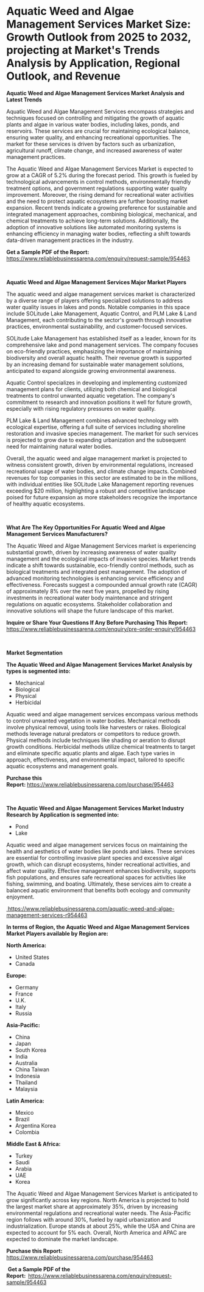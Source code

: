 <p><h1>Aquatic Weed and Algae Management Services Market Size: Growth Outlook from 2025 to 2032, projecting at Market's Trends Analysis by Application, Regional Outlook, and Revenue</h1></p><p><strong>Aquatic Weed and Algae Management Services Market Analysis and Latest Trends</strong></p>
<p><p>Aquatic Weed and Algae Management Services encompass strategies and techniques focused on controlling and mitigating the growth of aquatic plants and algae in various water bodies, including lakes, ponds, and reservoirs. These services are crucial for maintaining ecological balance, ensuring water quality, and enhancing recreational opportunities. The market for these services is driven by factors such as urbanization, agricultural runoff, climate change, and increased awareness of water management practices.</p><p>The Aquatic Weed and Algae Management Services Market is expected to grow at a CAGR of 5.2% during the forecast period. This growth is fueled by technological advancements in control methods, environmentally friendly treatment options, and government regulations supporting water quality improvement. Moreover, the rising demand for recreational water activities and the need to protect aquatic ecosystems are further boosting market expansion. Recent trends indicate a growing preference for sustainable and integrated management approaches, combining biological, mechanical, and chemical treatments to achieve long-term solutions. Additionally, the adoption of innovative solutions like automated monitoring systems is enhancing efficiency in managing water bodies, reflecting a shift towards data-driven management practices in the industry.</p></p>
<p><strong>Get a Sample PDF of the Report:&nbsp;</strong> <a href="https://www.reliablebusinessarena.com/enquiry/request-sample/954463?utm_campaign=3100&utm_medium=2&utm_source=Github&utm_content=ia&utm_term=18042025&utm_id=aquatic-weed-and-algae-management-services">https://www.reliablebusinessarena.com/enquiry/request-sample/954463</a></p>
<p>&nbsp;</p>
<p><strong>Aquatic Weed and Algae Management Services Major Market Players</strong></p>
<p><p>The aquatic weed and algae management services market is characterized by a diverse range of players offering specialized solutions to address water quality issues in lakes and ponds. Notable companies in this space include SOLitude Lake Management, Aquatic Control, and PLM Lake & Land Management, each contributing to the sector's growth through innovative practices, environmental sustainability, and customer-focused services.</p><p>SOLitude Lake Management has established itself as a leader, known for its comprehensive lake and pond management services. The company focuses on eco-friendly practices, emphasizing the importance of maintaining biodiversity and overall aquatic health. Their revenue growth is supported by an increasing demand for sustainable water management solutions, anticipated to expand alongside growing environmental awareness.</p><p>Aquatic Control specializes in developing and implementing customized management plans for clients, utilizing both chemical and biological treatments to control unwanted aquatic vegetation. The company's commitment to research and innovation positions it well for future growth, especially with rising regulatory pressures on water quality.</p><p>PLM Lake & Land Management combines advanced technology with ecological expertise, offering a full suite of services including shoreline restoration and invasive species management. The market for such services is projected to grow due to expanding urbanization and the subsequent need for maintaining natural water bodies.</p><p>Overall, the aquatic weed and algae management market is projected to witness consistent growth, driven by environmental regulations, increased recreational usage of water bodies, and climate change impacts. Combined revenues for top companies in this sector are estimated to be in the millions, with individual entities like SOLitude Lake Management reporting revenues exceeding $20 million, highlighting a robust and competitive landscape poised for future expansion as more stakeholders recognize the importance of healthy aquatic ecosystems.</p></p>
<p>&nbsp;</p>
<p><strong>What Are The Key Opportunities For Aquatic Weed and Algae Management Services Manufacturers?</strong></p>
<p><p>The Aquatic Weed and Algae Management Services market is experiencing substantial growth, driven by increasing awareness of water quality management and the ecological impacts of invasive species. Market trends indicate a shift towards sustainable, eco-friendly control methods, such as biological treatments and integrated pest management. The adoption of advanced monitoring technologies is enhancing service efficiency and effectiveness. Forecasts suggest a compounded annual growth rate (CAGR) of approximately 8% over the next five years, propelled by rising investments in recreational water body maintenance and stringent regulations on aquatic ecosystems. Stakeholder collaboration and innovative solutions will shape the future landscape of this market.</p></p>
<p><strong>Inquire or Share Your Questions If Any Before Purchasing This Report:</strong> <a href="https://www.reliablebusinessarena.com/enquiry/pre-order-enquiry/954463?utm_campaign=3100&utm_medium=2&utm_source=Github&utm_content=ia&utm_term=18042025&utm_id=aquatic-weed-and-algae-management-services">https://www.reliablebusinessarena.com/enquiry/pre-order-enquiry/954463</a></p>
<p>&nbsp;</p>
<p><strong>Market Segmentation</strong></p>
<p><strong>The Aquatic Weed and Algae Management Services Market Analysis by types is segmented into:</strong></p>
<p><ul><li>Mechanical</li><li>Biological</li><li>Physical</li><li>Herbicidal</li></ul></p>
<p><p>Aquatic weed and algae management services encompass various methods to control unwanted vegetation in water bodies. Mechanical methods involve physical removal, using tools like harvesters or rakes. Biological methods leverage natural predators or competitors to reduce growth. Physical methods include techniques like shading or aeration to disrupt growth conditions. Herbicidal methods utilize chemical treatments to target and eliminate specific aquatic plants and algae. Each type varies in approach, effectiveness, and environmental impact, tailored to specific aquatic ecosystems and management goals.</p></p>
<p><strong>Purchase this Report:&nbsp;</strong><a href="https://www.reliablebusinessarena.com/purchase/954463?utm_campaign=3100&utm_medium=2&utm_source=Github&utm_content=ia&utm_term=18042025&utm_id=aquatic-weed-and-algae-management-services">https://www.reliablebusinessarena.com/purchase/954463</a></p>
<p>&nbsp;</p>
<p><strong>The Aquatic Weed and Algae Management Services Market Industry Research by Application is segmented into:</strong></p>
<p><ul><li>Pond</li><li>Lake</li></ul></p>
<p><p>Aquatic weed and algae management services focus on maintaining the health and aesthetics of water bodies like ponds and lakes. These services are essential for controlling invasive plant species and excessive algal growth, which can disrupt ecosystems, hinder recreational activities, and affect water quality. Effective management enhances biodiversity, supports fish populations, and ensures safe recreational spaces for activities like fishing, swimming, and boating. Ultimately, these services aim to create a balanced aquatic environment that benefits both ecology and community enjoyment.</p></p>
<p><a href="https://www.reliablebusinessarena.com/aquatic-weed-and-algae-management-services-r954463?utm_campaign=3100&utm_medium=2&utm_source=Github&utm_content=ia&utm_term=18042025&utm_id=aquatic-weed-and-algae-management-services">&nbsp;https://www.reliablebusinessarena.com/aquatic-weed-and-algae-management-services-r954463</a></p>
<p><strong>In terms of Region, the Aquatic Weed and Algae Management Services Market Players available by Region are:</strong></p>
<p>
    <p> <strong> North America: </strong>
        <ul>
            <li>United States</li>
            <li>Canada</li>
        </ul>
        </p> 
    <p> <strong> Europe: </strong>
        <ul>
            <li>Germany</li>
            <li>France</li>
            <li>U.K.</li>
            <li>Italy</li>
            <li>Russia</li>
        </ul>
        </p> 
    <p> <strong> Asia-Pacific: </strong>
        <ul>
            <li>China</li>
            <li>Japan</li>
            <li>South Korea</li>
            <li>India</li>
            <li>Australia</li>
            <li>China Taiwan</li>
            <li>Indonesia</li>
            <li>Thailand</li>
            <li>Malaysia</li>
        </ul>
        </p> 
    <p> <strong> Latin America: </strong>
        <ul>
            <li>Mexico</li>
            <li>Brazil</li>
            <li>Argentina Korea</li>
            <li>Colombia</li>
        </ul>
        </p> 
    <p> <strong> Middle East & Africa: </strong>
        <ul>
            <li>Turkey</li>
            <li>Saudi</li>
            <li>Arabia</li>
            <li>UAE</li>
            <li>Korea</li>
        </ul>
    </p>
    </p>
<p><p>The Aquatic Weed and Algae Management Services Market is anticipated to grow significantly across key regions. North America is projected to hold the largest market share at approximately 35%, driven by increasing environmental regulations and recreational water needs. The Asia-Pacific region follows with around 30%, fueled by rapid urbanization and industrialization. Europe stands at about 25%, while the USA and China are expected to account for 5% each. Overall, North America and APAC are expected to dominate the market landscape.</p></p>
<p><strong>Purchase this Report: </strong><a href="https://www.reliablebusinessarena.com/purchase/954463?utm_campaign=3100&utm_medium=2&utm_source=Github&utm_content=ia&utm_term=18042025&utm_id=aquatic-weed-and-algae-management-services">https://www.reliablebusinessarena.com/purchase/954463</a></p>
<p>&nbsp;<strong>Get a Sample PDF of the Report:&nbsp;&nbsp;</strong><a href="https://www.reliablebusinessarena.com/enquiry/request-sample/954463?utm_campaign=3100&utm_medium=2&utm_source=Github&utm_content=ia&utm_term=18042025&utm_id=aquatic-weed-and-algae-management-services">https://www.reliablebusinessarena.com/enquiry/request-sample/954463</a></p>
<p><strong></strong></p>
<p><p></p><p></p><p></p></p>